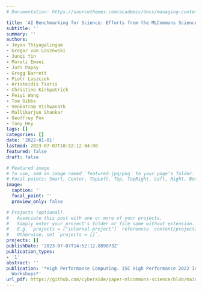 ```yaml
---
# Documentation: https://sourcethemes.com/academic/docs/managing-content/

title: 'AI Benchmarking for Science: Efforts from the MLCommons Science Working Group'
subtitle: ''
summary: ''
authors:
- Jeyan Thiyagalingam
- Gregor von Laszewski
- Junqi Yin
- Murali Emani
- Juri Papay
- Gregg Barrett
- Piotr Luszczek
- Aristeidis Tsaris
- Christine Kirkpatrick
- Feiyi Wang
- Tom Gibbs
- Venkatram Vishwanath
- Mallikarjun Shankar
- Geoffrey Fox
- Tony Hey
tags: []
categories: []
date: '2022-01-01'
lastmod: 2023-07-07T10:52:12-04:00
featured: false
draft: false

# Featured image
# To use, add an image named `featured.jpg/png` to your page's folder.
# Focal points: Smart, Center, TopLeft, Top, TopRight, Left, Right, BottomLeft, Bottom, BottomRight.
image:
  caption: ''
  focal_point: ''
  preview_only: false

# Projects (optional).
#   Associate this post with one or more of your projects.
#   Simply enter your project's folder or file name without extension.
#   E.g. `projects = ["internal-project"]` references `content/project/deep-learning/index.md`.
#   Otherwise, set `projects = []`.
projects: []
publishDate: '2023-07-07T14:52:12.889073Z'
publication_types:
- '1'
abstract: ''
publication: '*High Performance Computing. ISC High Performance 2022 International
  Workshops*'
url_pdf: https://github.com/cyberaide/paper-mlcommons-science/blob/main/vonLaszewski-mlcommons-paper.pdf
---
```

